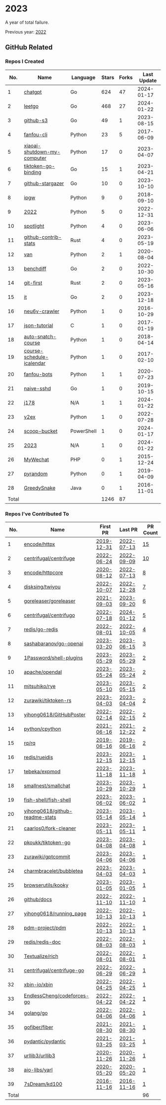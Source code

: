 # 2023

A year of total failure.

Previous year: [2022](https://github.com/j178/2022)

## GitHub Related

### Repos I Created

<!-- BEGIN:created_repos -->
| No.   | Name                                                                               | Language   | Stars | Forks | Last Update |
|-------|------------------------------------------------------------------------------------|------------|-------|-------|-------------|
| 1     | [chatgpt](https://github.com/j178/chatgpt)                                         | Go         | 624   | 47    | 2024-01-17  |
| 2     | [leetgo](https://github.com/j178/leetgo)                                           | Go         | 468   | 27    | 2024-01-22  |
| 3     | [github-s3](https://github.com/j178/github-s3)                                     | Go         | 49    | 1     | 2023-08-15  |
| 4     | [fanfou-cli](https://github.com/j178/fanfou-cli)                                   | Python     | 23    | 5     | 2017-06-09  |
| 5     | [xiaoai-shutdown-my-computer](https://github.com/j178/xiaoai-shutdown-my-computer) | Python     | 17    | 0     | 2023-04-07  |
| 6     | [tiktoken-go-binding](https://github.com/j178/tiktoken-go-binding)                 | Go         | 15    | 1     | 2023-04-21  |
| 7     | [github-stargazer](https://github.com/j178/github-stargazer)                       | Go         | 10    | 0     | 2023-10-10  |
| 8     | [ipgw](https://github.com/j178/ipgw)                                               | Python     | 9     | 0     | 2018-09-10  |
| 9     | [2022](https://github.com/j178/2022)                                               | Python     | 5     | 0     | 2022-12-31  |
| 10    | [spotlight](https://github.com/j178/spotlight)                                     | Python     | 4     | 0     | 2023-06-06  |
| 11    | [github-contrib-stats](https://github.com/j178/github-contrib-stats)               | Rust       | 4     | 0     | 2023-05-19  |
| 12    | [van](https://github.com/j178/van)                                                 | Python     | 2     | 1     | 2020-08-04  |
| 13    | [benchdiff](https://github.com/j178/benchdiff)                                     | Go         | 2     | 0     | 2022-10-30  |
| 14    | [git-first](https://github.com/j178/git-first)                                     | Rust       | 2     | 0     | 2023-05-16  |
| 15    | [it](https://github.com/j178/it)                                                   | Go         | 2     | 0     | 2023-12-18  |
| 16    | [neu6v-crawler](https://github.com/j178/neu6v-crawler)                             | Python     | 1     | 0     | 2016-10-29  |
| 17    | [json-tutorial](https://github.com/j178/json-tutorial)                             | C          | 1     | 0     | 2017-01-19  |
| 18    | [auto-snatch-course](https://github.com/j178/auto-snatch-course)                   | Python     | 1     | 0     | 2018-04-14  |
| 19    | [course-schedule-icalendar](https://github.com/j178/course-schedule-icalendar)     | Python     | 1     | 0     | 2017-02-10  |
| 20    | [fanfou-bots](https://github.com/j178/fanfou-bots)                                 | Python     | 1     | 1     | 2020-07-23  |
| 21    | [naive-sshd](https://github.com/j178/naive-sshd)                                   | Go         | 1     | 0     | 2019-10-15  |
| 22    | [j178](https://github.com/j178/j178)                                               | N/A        | 1     | 1     | 2024-01-22  |
| 23    | [v2ex](https://github.com/j178/v2ex)                                               | Python     | 1     | 0     | 2022-07-28  |
| 24    | [scoop-bucket](https://github.com/j178/scoop-bucket)                               | PowerShell | 1     | 0     | 2024-01-17  |
| 25    | [2023](https://github.com/j178/2023)                                               | N/A        | 1     | 0     | 2024-01-22  |
| 26    | [MyWechat](https://github.com/j178/MyWechat)                                       | PHP        | 0     | 1     | 2015-12-24  |
| 27    | [pyrandom](https://github.com/j178/pyrandom)                                       | Python     | 0     | 1     | 2019-04-09  |
| 28    | [GreedySnake](https://github.com/j178/GreedySnake)                                 | Java       | 0     | 1     | 2016-11-01  |
| Total |                                                                                    |            | 1246  | 87    |             |
<!-- END:created_repos -->

### Repos I've Contributed To

<!-- BEGIN:contributed -->
| No.   | Name                                                                                | First PR                                                                | Last PR                                                                 | PR Count                                                                             |
|-------|-------------------------------------------------------------------------------------|-------------------------------------------------------------------------|-------------------------------------------------------------------------|--------------------------------------------------------------------------------------|
| 1     | [encode/httpx](https://github.com/encode/httpx)                                     | [2019-12-31](https://github.com/encode/httpx/pull/704)                  | [2022-07-13](https://github.com/encode/httpx/pull/2302)                 | [15](https://github.com/encode/httpx/pulls?q=is%3Apr+author%3Aj178)                  |
| 2     | [centrifugal/centrifuge](https://github.com/centrifugal/centrifuge)                 | [2022-06-24](https://github.com/centrifugal/centrifuge/pull/230)        | [2022-09-09](https://github.com/centrifugal/centrifuge/pull/252)        | [10](https://github.com/centrifugal/centrifuge/pulls?q=is%3Apr+author%3Aj178)        |
| 3     | [encode/httpcore](https://github.com/encode/httpcore)                               | [2020-08-12](https://github.com/encode/httpcore/pull/154)               | [2022-07-13](https://github.com/encode/httpcore/pull/565)               | [8](https://github.com/encode/httpcore/pulls?q=is%3Apr+author%3Aj178)                |
| 4     | [disksing/twiyou](https://github.com/disksing/twiyou)                               | [2022-10-07](https://github.com/disksing/twiyou/pull/1)                 | [2022-12-28](https://github.com/disksing/twiyou/pull/10)                | [7](https://github.com/disksing/twiyou/pulls?q=is%3Apr+author%3Aj178)                |
| 5     | [goreleaser/goreleaser](https://github.com/goreleaser/goreleaser)                   | [2021-09-03](https://github.com/goreleaser/goreleaser/pull/2455)        | [2023-09-20](https://github.com/goreleaser/goreleaser/pull/4317)        | [6](https://github.com/goreleaser/goreleaser/pulls?q=is%3Apr+author%3Aj178)          |
| 6     | [centrifugal/centrifugo](https://github.com/centrifugal/centrifugo)                 | [2022-07-18](https://github.com/centrifugal/centrifugo/pull/525)        | [2024-01-12](https://github.com/centrifugal/centrifugo/pull/762)        | [5](https://github.com/centrifugal/centrifugo/pulls?q=is%3Apr+author%3Aj178)         |
| 7     | [redis/go-redis](https://github.com/redis/go-redis)                                 | [2022-08-01](https://github.com/redis/go-redis/pull/2174)               | [2022-10-05](https://github.com/redis/go-redis/pull/2231)               | [4](https://github.com/redis/go-redis/pulls?q=is%3Apr+author%3Aj178)                 |
| 8     | [sashabaranov/go-openai](https://github.com/sashabaranov/go-openai)                 | [2023-03-20](https://github.com/sashabaranov/go-openai/pull/180)        | [2023-06-15](https://github.com/sashabaranov/go-openai/pull/374)        | [3](https://github.com/sashabaranov/go-openai/pulls?q=is%3Apr+author%3Aj178)         |
| 9     | [1Password/shell-plugins](https://github.com/1Password/shell-plugins)               | [2023-05-29](https://github.com/1Password/shell-plugins/pull/271)       | [2023-05-29](https://github.com/1Password/shell-plugins/pull/273)       | [2](https://github.com/1Password/shell-plugins/pulls?q=is%3Apr+author%3Aj178)        |
| 10    | [apache/opendal](https://github.com/apache/opendal)                                 | [2023-05-24](https://github.com/apache/opendal/pull/2307)               | [2023-05-24](https://github.com/apache/opendal/pull/2308)               | [2](https://github.com/apache/opendal/pulls?q=is%3Apr+author%3Aj178)                 |
| 11    | [mitsuhiko/rye](https://github.com/mitsuhiko/rye)                                   | [2023-05-10](https://github.com/mitsuhiko/rye/pull/127)                 | [2023-05-15](https://github.com/mitsuhiko/rye/pull/161)                 | [2](https://github.com/mitsuhiko/rye/pulls?q=is%3Apr+author%3Aj178)                  |
| 12    | [zurawiki/tiktoken-rs](https://github.com/zurawiki/tiktoken-rs)                     | [2023-04-03](https://github.com/zurawiki/tiktoken-rs/pull/14)           | [2023-04-04](https://github.com/zurawiki/tiktoken-rs/pull/15)           | [2](https://github.com/zurawiki/tiktoken-rs/pulls?q=is%3Apr+author%3Aj178)           |
| 13    | [yihong0618/GitHubPoster](https://github.com/yihong0618/GitHubPoster)               | [2022-02-14](https://github.com/yihong0618/GitHubPoster/pull/55)        | [2022-02-15](https://github.com/yihong0618/GitHubPoster/pull/56)        | [2](https://github.com/yihong0618/GitHubPoster/pulls?q=is%3Apr+author%3Aj178)        |
| 14    | [python/cpython](https://github.com/python/cpython)                                 | [2021-06-16](https://github.com/python/cpython/pull/26754)              | [2021-12-22](https://github.com/python/cpython/pull/30227)              | [2](https://github.com/python/cpython/pulls?q=is%3Apr+author%3Aj178)                 |
| 15    | [rq/rq](https://github.com/rq/rq)                                                   | [2019-06-16](https://github.com/rq/rq/pull/1108)                        | [2019-06-16](https://github.com/rq/rq/pull/1109)                        | [2](https://github.com/rq/rq/pulls?q=is%3Apr+author%3Aj178)                          |
| 16    | [redis/rueidis](https://github.com/redis/rueidis)                                   | [2023-12-15](https://github.com/redis/rueidis/pull/426)                 | [2023-12-15](https://github.com/redis/rueidis/pull/426)                 | [1](https://github.com/redis/rueidis/pulls?q=is%3Apr+author%3Aj178)                  |
| 17    | [tebeka/expmod](https://github.com/tebeka/expmod)                                   | [2023-11-18](https://github.com/tebeka/expmod/pull/1)                   | [2023-11-18](https://github.com/tebeka/expmod/pull/1)                   | [1](https://github.com/tebeka/expmod/pulls?q=is%3Apr+author%3Aj178)                  |
| 18    | [smallnest/smallchat](https://github.com/smallnest/smallchat)                       | [2023-10-29](https://github.com/smallnest/smallchat/pull/1)             | [2023-10-29](https://github.com/smallnest/smallchat/pull/1)             | [1](https://github.com/smallnest/smallchat/pulls?q=is%3Apr+author%3Aj178)            |
| 19    | [fish-shell/fish-shell](https://github.com/fish-shell/fish-shell)                   | [2023-06-02](https://github.com/fish-shell/fish-shell/pull/9825)        | [2023-06-02](https://github.com/fish-shell/fish-shell/pull/9825)        | [1](https://github.com/fish-shell/fish-shell/pulls?q=is%3Apr+author%3Aj178)          |
| 20    | [yihong0618/github-readme-stats](https://github.com/yihong0618/github-readme-stats) | [2023-05-14](https://github.com/yihong0618/github-readme-stats/pull/13) | [2023-05-14](https://github.com/yihong0618/github-readme-stats/pull/13) | [1](https://github.com/yihong0618/github-readme-stats/pulls?q=is%3Apr+author%3Aj178) |
| 21    | [caarlos0/fork-cleaner](https://github.com/caarlos0/fork-cleaner)                   | [2023-05-11](https://github.com/caarlos0/fork-cleaner/pull/142)         | [2023-05-11](https://github.com/caarlos0/fork-cleaner/pull/142)         | [1](https://github.com/caarlos0/fork-cleaner/pulls?q=is%3Apr+author%3Aj178)          |
| 22    | [pkoukk/tiktoken-go](https://github.com/pkoukk/tiktoken-go)                         | [2023-04-08](https://github.com/pkoukk/tiktoken-go/pull/5)              | [2023-04-08](https://github.com/pkoukk/tiktoken-go/pull/5)              | [1](https://github.com/pkoukk/tiktoken-go/pulls?q=is%3Apr+author%3Aj178)             |
| 23    | [zurawiki/gptcommit](https://github.com/zurawiki/gptcommit)                         | [2023-04-06](https://github.com/zurawiki/gptcommit/pull/139)            | [2023-04-06](https://github.com/zurawiki/gptcommit/pull/139)            | [1](https://github.com/zurawiki/gptcommit/pulls?q=is%3Apr+author%3Aj178)             |
| 24    | [charmbracelet/bubbletea](https://github.com/charmbracelet/bubbletea)               | [2023-04-03](https://github.com/charmbracelet/bubbletea/pull/709)       | [2023-04-03](https://github.com/charmbracelet/bubbletea/pull/709)       | [1](https://github.com/charmbracelet/bubbletea/pulls?q=is%3Apr+author%3Aj178)        |
| 25    | [browserutils/kooky](https://github.com/browserutils/kooky)                         | [2023-01-05](https://github.com/browserutils/kooky/pull/56)             | [2023-01-05](https://github.com/browserutils/kooky/pull/56)             | [1](https://github.com/browserutils/kooky/pulls?q=is%3Apr+author%3Aj178)             |
| 26    | [github/docs](https://github.com/github/docs)                                       | [2022-11-10](https://github.com/github/docs/pull/21929)                 | [2022-11-10](https://github.com/github/docs/pull/21929)                 | [1](https://github.com/github/docs/pulls?q=is%3Apr+author%3Aj178)                    |
| 27    | [yihong0618/running_page](https://github.com/yihong0618/running_page)               | [2022-10-13](https://github.com/yihong0618/running_page/pull/319)       | [2022-10-13](https://github.com/yihong0618/running_page/pull/319)       | [1](https://github.com/yihong0618/running_page/pulls?q=is%3Apr+author%3Aj178)        |
| 28    | [pdm-project/pdm](https://github.com/pdm-project/pdm)                               | [2022-10-13](https://github.com/pdm-project/pdm/pull/1434)              | [2022-10-13](https://github.com/pdm-project/pdm/pull/1434)              | [1](https://github.com/pdm-project/pdm/pulls?q=is%3Apr+author%3Aj178)                |
| 29    | [redis/redis-doc](https://github.com/redis/redis-doc)                               | [2022-08-03](https://github.com/redis/redis-doc/pull/2064)              | [2022-08-03](https://github.com/redis/redis-doc/pull/2064)              | [1](https://github.com/redis/redis-doc/pulls?q=is%3Apr+author%3Aj178)                |
| 30    | [Textualize/rich](https://github.com/Textualize/rich)                               | [2022-08-01](https://github.com/Textualize/rich/pull/2437)              | [2022-08-01](https://github.com/Textualize/rich/pull/2437)              | [1](https://github.com/Textualize/rich/pulls?q=is%3Apr+author%3Aj178)                |
| 31    | [centrifugal/centrifuge-go](https://github.com/centrifugal/centrifuge-go)           | [2022-06-29](https://github.com/centrifugal/centrifuge-go/pull/64)      | [2022-06-29](https://github.com/centrifugal/centrifuge-go/pull/64)      | [1](https://github.com/centrifugal/centrifuge-go/pulls?q=is%3Apr+author%3Aj178)      |
| 32    | [xbin-io/xbin](https://github.com/xbin-io/xbin)                                     | [2022-04-25](https://github.com/xbin-io/xbin/pull/2)                    | [2022-04-25](https://github.com/xbin-io/xbin/pull/2)                    | [1](https://github.com/xbin-io/xbin/pulls?q=is%3Apr+author%3Aj178)                   |
| 33    | [EndlessCheng/codeforces-go](https://github.com/EndlessCheng/codeforces-go)         | [2022-04-22](https://github.com/EndlessCheng/codeforces-go/pull/3)      | [2022-04-22](https://github.com/EndlessCheng/codeforces-go/pull/3)      | [1](https://github.com/EndlessCheng/codeforces-go/pulls?q=is%3Apr+author%3Aj178)     |
| 34    | [golang/go](https://github.com/golang/go)                                           | [2022-04-06](https://github.com/golang/go/pull/52194)                   | [2022-04-06](https://github.com/golang/go/pull/52194)                   | [1](https://github.com/golang/go/pulls?q=is%3Apr+author%3Aj178)                      |
| 35    | [gofiber/fiber](https://github.com/gofiber/fiber)                                   | [2021-08-30](https://github.com/gofiber/fiber/pull/1510)                | [2021-08-30](https://github.com/gofiber/fiber/pull/1510)                | [1](https://github.com/gofiber/fiber/pulls?q=is%3Apr+author%3Aj178)                  |
| 36    | [pydantic/pydantic](https://github.com/pydantic/pydantic)                           | [2021-03-25](https://github.com/pydantic/pydantic/pull/2577)            | [2021-03-25](https://github.com/pydantic/pydantic/pull/2577)            | [1](https://github.com/pydantic/pydantic/pulls?q=is%3Apr+author%3Aj178)              |
| 37    | [urllib3/urllib3](https://github.com/urllib3/urllib3)                               | [2020-11-26](https://github.com/urllib3/urllib3/pull/2095)              | [2020-11-26](https://github.com/urllib3/urllib3/pull/2095)              | [1](https://github.com/urllib3/urllib3/pulls?q=is%3Apr+author%3Aj178)                |
| 38    | [aio-libs/yarl](https://github.com/aio-libs/yarl)                                   | [2020-05-20](https://github.com/aio-libs/yarl/pull/452)                 | [2020-05-20](https://github.com/aio-libs/yarl/pull/452)                 | [1](https://github.com/aio-libs/yarl/pulls?q=is%3Apr+author%3Aj178)                  |
| 39    | [7sDream/kd100](https://github.com/7sDream/kd100)                                   | [2016-11-16](https://github.com/7sDream/kd100/pull/1)                   | [2016-11-16](https://github.com/7sDream/kd100/pull/1)                   | [1](https://github.com/7sDream/kd100/pulls?q=is%3Apr+author%3Aj178)                  |
| Total |                                                                                     |                                                                         |                                                                         | 96                                                                                   |
<!-- END:contributed -->
